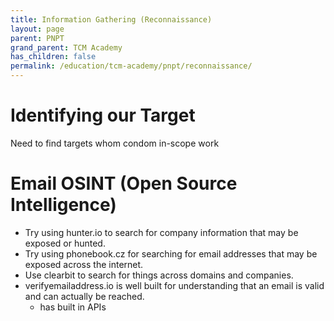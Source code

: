 ```yaml
---
title: Information Gathering (Reconnaissance)
layout: page
parent: PNPT
grand_parent: TCM Academy
has_children: false
permalink: /education/tcm-academy/pnpt/reconnaissance/
---
```


# Identifying our Target

Need to find targets whom condom in-scope work

# Email OSINT (Open Source Intelligence)

- Try using hunter.io to search for company information that may be exposed or hunted.
- Try using phonebook.cz for searching for email addresses that may be exposed across the internet.
- Use clearbit to search for things across domains and companies.
- verifyemailaddress.io is well built for understanding that an email is valid and can actually be reached.
  - has built in APIs

